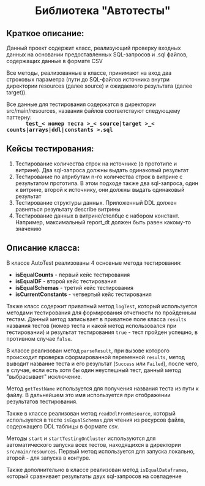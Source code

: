 <h1 style="text-align: center">Библиотека "Автотесты"</h1>
<h2>Краткое описание:</h2>
<p>Данный проект содержит класс, реализующий проверку входных данных на основании предоставленных SQL-запросов и .sql файлов, содержащих данные в формате CSV</p>
<p>Все методы, реализованные в классе, принимают на вход два строковых параметра (пути до SQL-файлов источника внутри директории resources (далее source) и ожидаемого результата (далее target)).</p>
<p>Все данные для тестирования содержатся в директории src/main/resources, названия файлов соответствуют следующему паттерну:<br>
<code style="font-size: 14px; font-weight: 700; margin-left: 50px;">test_< номер теста >_< source|target >_< counts|arrays|ddl|constants >.sql</code></p>
<h2>Кейсы тестирования:</h2>
<ol>
    <li>Тестирование количества строк на источнике (в прототипе и витрине). Два sql-запроса должны выдать одинаковый результат</li>
    <li>Тестирование по атрибутам n-го количества строк в витрине с результатом прототипа. В этом подходе также два sql-запроса, один к витрине, второй к источнику, они должны выдать одинаковый результат</li>
    <li>Тестирование структуры данных. Приложенный DDL должен равняться результату describe витрины</li>
    <li>Тестирование данных в витрине/столбце с набором констант. Например, максимальный report_dt должен быть равен какому-то значению</li>
</ol>
<h2>Описание класса:</h2>
<p>
    В классе AutoTest реализованы 4 основные метода тестирования:
    <ul>
        <li><strong>isEqualCounts</strong> - первый кейс тестирования</li>
        <li><strong>isEqualDF</strong> - второй кейс тестирования</li>
        <li><strong>isEqualSchemas</strong> - третий кейс тестирования</li>
        <li><strong>isCurrentConstants</strong>  - четвертый кейс тестирования</li>
    </ul>

<p>Также класс содержит приватный метод <code>logTest</code>, который используется методами тестирования для формирования отчетности по пройденным тестам. Данный метод записывает в приватное поле класса <code>results</code> названия тестов (номер теста и какой метод использовался при тестировании) и результат тестирования <code>true</code> - тест пройден успешно, в противном случае <code>false</code>.</p>
<p>В классе реализован метод <code>parseResult</code>, при вызове которого происходит проверка сформированной переменной <code>results</code>, метод выводит название теста и его результат (<code>Success</code> или <code>Failed</code>), после чего, в случае, если есть хотя бы один неуспешный тест, данный метод "выбрасывает" исключение.</p>
<p>Метод <code>getTestName</code> используется для получения названия теста из пути к файлу. В дальнейшем это имя используется при отображении результатов тестирования.</p>
<p>Также в классе реализован метод <code>readDdlFromResource</code>, который используется в тесте <code>isEqualSchemas</code> для чтения из ресурсов файла, содержащего DDL таблицы в формате csv. </p>
<p>Методы <code>start</code> и <code>startTestingOnCluster</code> используются для автоматического запуска всех тестов, находящихся в директории <code>src/main/resources</code>. Первый метод используется для запуска локально, второй - для запуска в контуре.</p>
<p>Также дополнительно в классе реализован метод <code>isEqualDataframes</code>, который сравнивает результаты двух sql-запросов на совпадение</p>